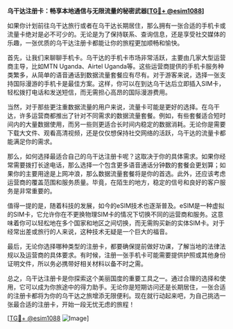 **乌干达注册卡：畅享本地通信与无限流量的秘密武器[[TG💪+ @esim1088](https://t.me/s/esim1088)]**

如果你计划前往乌干达旅行或者在乌干达长期居住，那么拥有一张合适的手机卡或流量卡绝对是必不可少的。无论是为了保持联系、查询信息，还是享受社交媒体的乐趣，一张优质的乌干达注册卡都能让你的旅程更加顺畅和愉快。

首先，让我们来聊聊手机卡。乌干达的手机卡市场非常活跃，主要由几家大型运营商主导，比如MTN Uganda、Airtel Uganda等。这些运营商提供的手机卡服务种类繁多，从简单的语音通话到数据流量套餐应有尽有。对于游客来说，选择一张支持国际漫游的手机卡是最佳方案。这样，你可以在到达乌干达后立即插入SIM卡，轻松拨打电话和发送短信，而无需担心高昂的国际漫游费用。

当然，对于那些更注重数据流量的用户来说，流量卡可能是更好的选择。在乌干达，许多运营商都推出了针对不同需求的数据流量套餐。例如，有些套餐适合短时间内的大量数据使用，而另一些则更适合长时间内稳定的数据消耗。无论你是需要下载大文件、观看高清视频，还是仅仅想保持社交网络的活跃，乌干达的流量卡都能满足你的需求。

那么，如何选择最适合自己的乌干达注册卡呢？这取决于你的具体需求。如果你经常需要拨打长途电话，那么选择一个包含更多语音通话分钟数的套餐会更划算；如果你的主要用途是上网冲浪，那么数据流量套餐将是你的首选。此外，还应该考虑运营商的覆盖范围和服务质量。毕竟，在陌生的地方，稳定的信号和良好的客户服务是非常重要的。

值得一提的是，随着科技的发展，如今的eSIM技术也逐渐普及。eSIM是一种虚拟的SIM卡，它允许你在不更换物理SIM卡的情况下切换不同的运营商和服务。这意味着你可以轻松地在多个国家和地区之间切换，而无需购买新的实体SIM卡。对于经常出差或旅行的人来说，这种技术无疑是一个巨大的福音。

最后，无论你选择哪种类型的注册卡，都要确保提前做好功课，了解当地的法律法规以及运营商的具体要求。有时候，注册一张手机卡可能需要提供护照或其他身份证明文件，所以务必携带好相关材料以备不时之需。

总之，乌干达注册卡是你探索这个美丽国度的重要工具之一。通过合理的选择和使用，它可以成为你旅途中的得力助手。无论你是短期访问还是长期居住，一张合适的注册卡都将为你的乌干达之旅增添无限便利。现在就行动起来吧，为自己挑选一张最合适的注册卡，开始一段无忧无虑的旅程！

[[TG💪+ @esim1088](https://t.me/s/esim1088) ![Image](https://i.postimg.cc/4NQfJmqS/Snipaste-2025-05-13-00-14-12.png)]